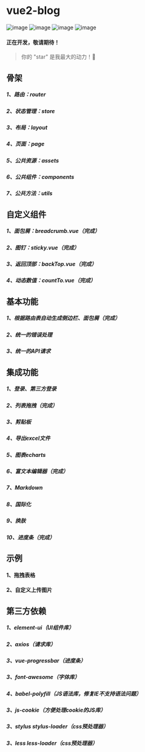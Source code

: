 # vue2-blog

![image](https://img.shields.io/badge/vue-2.5.9-blue.svg)
![image](https://img.shields.io/badge/vue--router-3.0.1-blue.svg)
![image](https://img.shields.io/badge/vuex-3.0.1-blue.svg)
![image](https://img.shields.io/badge/element--ui-2.0.5-blue.svg)

#### 正在开发，敬请期待！
> 你的 "star" 是我最大的动力！🌹

## 骨架
##### 1、路由：router
##### 2、状态管理：store
##### 3、布局：layout
##### 4、页面：page
##### 5、公共资源：assets
##### 6、公共组件：components
##### 7、公共方法：utils

## 自定义组件
##### 1、面包屑：breadcrumb.vue（完成）
##### 2、图钉：sticky.vue（完成）
##### 3、返回顶部：backTop.vue（完成）
##### 4、动态数值：countTo.vue（完成）

## 基本功能
##### 1、根据路由表自动生成侧边栏、面包屑（完成）
##### 2、统一的错误处理
##### 3、统一的API请求

## 集成功能
##### 1、登录、第三方登录
##### 2、列表拖拽（完成）
##### 3、剪贴板
##### 4、导出excel文件
##### 5、图表echarts
##### 6、富文本编辑器（完成）
##### 7、Markdown
##### 8、国际化
##### 9、换肤
##### 10、进度条（完成）

## 示例
#### 1、拖拽表格
#### 2、自定义上传图片

## 第三方依赖
##### 1、element-ui（UI组件库）
##### 2、axios（请求库）
##### 3、vue-progressbar（进度条）
##### 3、font-awesome（字体库）
##### 4、babel-polyfill（JS语法库，修复IE不支持语法问题）
##### 3、js-cookie（方便处理cookie的JS库）
##### 3、stylus stylus-loader（css预处理器）
##### 3、less less-loader（css预处理器）

